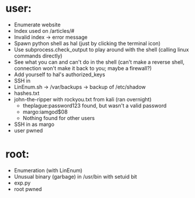 # user:
  - Enumerate website
  - Index used on /articles/#
  - Invalid index -> error message
  - Spawn python shell as hal (just by clicking the terminal icon)
  - Use subprocess.check_output to play around with the shell (calling linux commands directly)
  - See what you can and can't do in the shell (can't make a reverse shell, connection won't make it back to you; maybe a firewall?)
  - Add yourself to hal's authorized_keys
  - SSH in
  - LinEnum.sh -> /var/backups -> backup of /etc/shadow
  - hashes.txt
  - john-the-ripper with rockyou.txt from kali (ran overnight)
    - theplague:password123 found, but wasn't a valid password
    - margo:iamgod$08
    - Nothing found for other users
  - SSH in as margo
  - user pwned

# root:
  - Enumeration (with LinEnum)
  - Unusual binary (garbage) in /usr/bin with setuid bit
  - exp.py
  - root pwned
